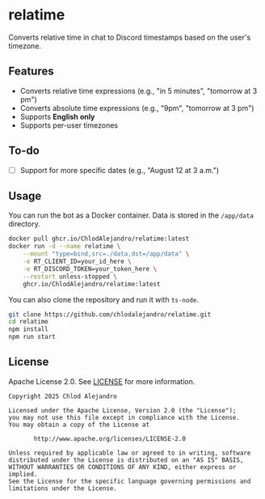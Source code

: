 # relatime
Converts relative time in chat to Discord timestamps based on the user's timezone.

## Features
- Converts relative time expressions (e.g., "in 5 minutes", "tomorrow at 3 pm")
- Converts absolute time expressions (e.g., "9pm", "tomorrow at 3 pm")
- Supports **English only**
- Supports per-user timezones

## To-do
- [ ] Support for more specific dates (e.g., "August 12 at 3 a.m.") 

## Usage
You can run the bot as a Docker container. Data is stored in the `/app/data` directory.
```bash
docker pull ghcr.io/ChlodAlejandro/relatime:latest
docker run -d --name relatime \
    --mount "type=bind,src=./data,dst=/app/data" \
    -e RT_CLIENT_ID=your_id_here \
    -e RT_DISCORD_TOKEN=your_token_here \
    --restart unless-stopped \
    ghcr.io/ChlodAlejandro/relatime:latest
```

You can also clone the repository and run it with `ts-node`.
```bash
git clone https://github.com/chlodalejandro/relatime.git
cd relatime
npm install
npm run start
```

## License
Apache License 2.0. See [LICENSE](LICENSE) for more information.
```
Copyright 2025 Chlod Alejandro

Licensed under the Apache License, Version 2.0 (the "License");
you may not use this file except in compliance with the License.
You may obtain a copy of the License at

       http://www.apache.org/licenses/LICENSE-2.0

Unless required by applicable law or agreed to in writing, software
distributed under the License is distributed on an "AS IS" BASIS,
WITHOUT WARRANTIES OR CONDITIONS OF ANY KIND, either express or implied.
See the License for the specific language governing permissions and
limitations under the License.
```
